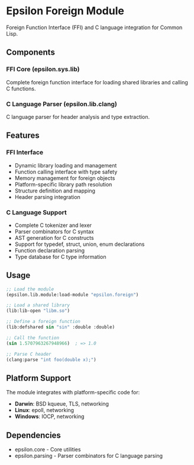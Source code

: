 # Epsilon Foreign Module

Foreign Function Interface (FFI) and C language integration for Common Lisp.

## Components

### FFI Core (epsilon.sys.lib)
Complete foreign function interface for loading shared libraries and calling C functions.

### C Language Parser (epsilon.lib.clang)
C language parser for header analysis and type extraction.

## Features

### FFI Interface
- Dynamic library loading and management
- Function calling interface with type safety
- Memory management for foreign objects
- Platform-specific library path resolution
- Structure definition and mapping
- Header parsing integration

### C Language Support
- Complete C tokenizer and lexer
- Parser combinators for C syntax
- AST generation for C constructs
- Support for typedef, struct, union, enum declarations
- Function declaration parsing
- Type database for C type information

## Usage

```lisp
;; Load the module
(epsilon.lib.module:load-module "epsilon.foreign")

;; Load a shared library
(lib:lib-open "libm.so")

;; Define a foreign function
(lib:defshared sin "sin" :double :double)

;; Call the function
(sin 1.5707963267948966)  ; => 1.0

;; Parse C header
(clang:parse "int foo(double x);")
```

## Platform Support

The module integrates with platform-specific code for:
- **Darwin**: BSD kqueue, TLS, networking
- **Linux**: epoll, networking  
- **Windows**: IOCP, networking

## Dependencies

- epsilon.core - Core utilities
- epsilon.parsing - Parser combinators for C language parsing